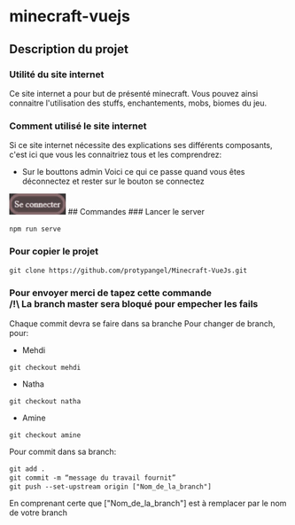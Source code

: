 # minecraft-vuejs
## Description du projet
### Utilité du site internet
Ce site internet a pour but de présenté minecraft.
Vous pouvez ainsi connaitre l'utilisation des stuffs, enchantements, mobs, biomes du jeu.
### Comment utilisé le site internet
Si ce site internet nécessite des explications ses différents composants, c'est ici que vous les connaitriez tous et les comprendrez:
 - Sur le bouttons admin
Voici ce qui ce passe quand vous êtes déconnectez et rester sur le bouton se connectez
  <img src="README/image/button_hover.gif" />
## Commandes
### Lancer le server

```
npm run serve
```

### Pour copier le projet

```
git clone https://github.com/protypangel/Minecraft-VueJs.git
```

### Pour envoyer merci de tapez cette commande <br> /!\ La branch master sera bloqué pour empecher les fails

Chaque commit devra se faire dans sa branche
Pour changer de branch, pour:
 - Mehdi
```
git checkout mehdi
```
 - Natha
```
git checkout natha
```
 - Amine
```
git checkout amine
```
 
 
Pour commit dans sa branch:
```
git add .
git commit -m “message du travail fournit”
git push --set-upstream origin ["Nom_de_la_branch"]
```
En comprenant certe que ["Nom_de_la_branch"] est à remplacer par le nom de votre branch
